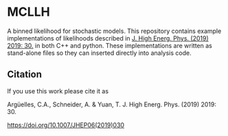 # MCLLH
A binned likelihood for stochastic models.
This repository contains example implementations of likelihoods described in [J. High Energ. Phys. (2019) 2019: 30.](https://doi.org/10.1007/JHEP06(2019)030) in both C++ and python.
These implementations are written as stand-alone files so they can inserted directly into analysis code.

Citation
--------

If you use this work please cite it as

Argüelles, C.A., Schneider, A. & Yuan, T. J. High Energ. Phys. (2019) 2019: 30.

https://doi.org/10.1007/JHEP06(2019)030

